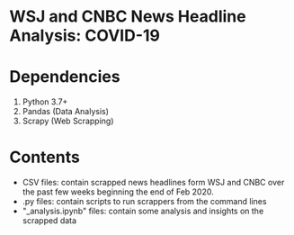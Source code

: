 # WSJ and CNBC News Headline Analysis: COVID-19
# Dependencies
1. Python 3.7+
2. Pandas (Data Analysis)
3. Scrapy (Web Scrapping)

# Contents
- CSV files: contain scrapped news headlines form WSJ and CNBC over the past few weeks beginning the end of Feb 2020.
- .py files: contain scripts to run scrappers from the command lines
- "_analysis.ipynb" files: contain some analysis and insights on the scrapped data


